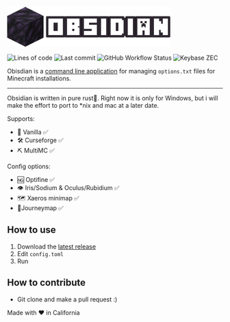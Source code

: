![Obsidian](/assets/logo.png "Obsidian")

![Lines of code](https://img.shields.io/tokei/lines/github/0xicl33n/obsidian) ![Last commit](https://img.shields.io/github/last-commit/0xicl33n/obsidian) ![GitHub Workflow Status](https://img.shields.io/github/actions/workflow/status/0xicl33n/obsidian/quickstart.yml) ![Keybase ZEC](https://img.shields.io/keybase/zec/ph0sgene)


Obisdian is a [command line application](https://en.wikipedia.org/wiki/Command-line_interface) for managing `options.txt` files for Minecraft installations. 
___

Obsidian is written in pure rust🦀. Right now it is only for Windows, but i will make the effort to port to *nix and mac at a later date.

Supports:
- 🍦 Vanilla ✅
- 🛠️ Curseforge ✅
- ⛏️ MultiMC ✅

Config options:

- 🆖 Optifine ✅
- 👁️ Iris/Sodium & Oculus/Rubidium ✅
- 🗺️ Xaeros minimap ✅
- 🧭Journeymap ✅


## How to use 
1) Download the [latest release](https://github.com/0xicl33n/obsidian/releases)
2) Edit `config.toml`
3) Run

## How to contribute
- Git clone and make a pull request :)


Made with ❤️ in California
